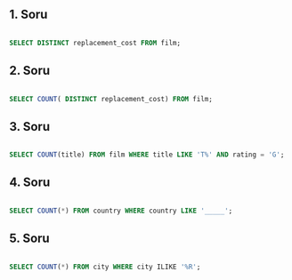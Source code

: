 ## 1. Soru

````SQL

SELECT DISTINCT replacement_cost FROM film;

````

## 2. Soru

````SQL

SELECT COUNT( DISTINCT replacement_cost) FROM film;

````

## 3. Soru

````SQL

SELECT COUNT(title) FROM film WHERE title LIKE 'T%' AND rating = 'G';

````

## 4. Soru 

````SQL

SELECT COUNT(*) FROM country WHERE country LIKE '_____';

````

## 5. Soru

````SQL

SELECT COUNT(*) FROM city WHERE city ILIKE '%R';

````
